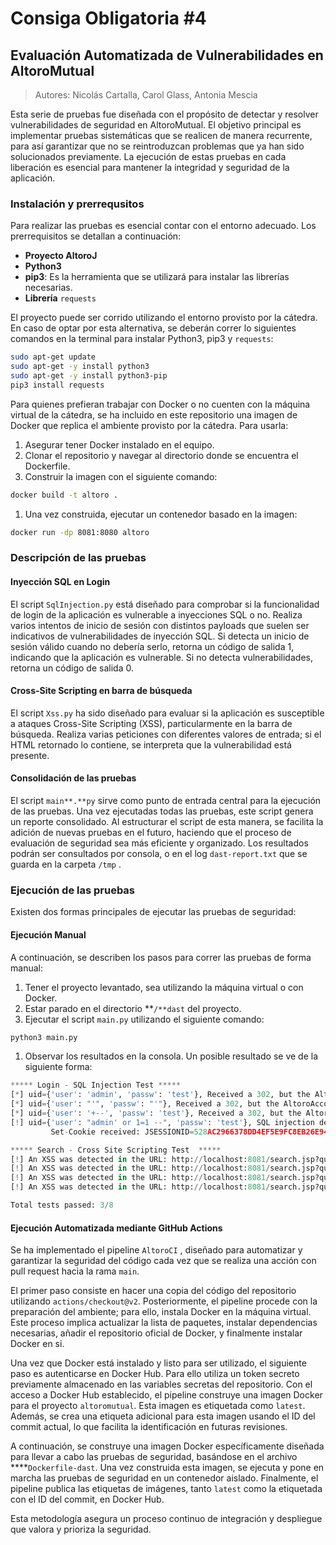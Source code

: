 # Consiga Obligatoria #4
## ****Evaluación Automatizada de Vulnerabilidades en AltoroMutual****
> Autores: Nicolás Cartalla, Carol Glass, Antonia Mescia
> 

Esta serie de pruebas fue diseñada con el propósito de detectar y resolver vulnerabilidades de seguridad en AltoroMutual. El objetivo principal es implementar pruebas sistemáticas que se realicen de manera recurrente, para así garantizar que no se reintroduzcan problemas que ya han sido solucionados previamente. La ejecución de estas pruebas en cada liberación es esencial para mantener la integridad y seguridad de la aplicación.

### Instalación y prerrequsitos

Para realizar las pruebas es esencial contar con el entorno adecuado. Los prerrequisitos se detallan a continuación:

- **Proyecto AltoroJ**
- **Python3**
- **pip3**: Es la herramienta que se utilizará para instalar las librerías necesarias.
- **Librería** `requests`

El proyecto puede ser corrido utilizando el entorno provisto por la cátedra. En caso de optar por esta alternativa, se deberán correr lo siguientes comandos en la terminal para instalar Python3, pip3 y `requests`:

```bash
sudo apt-get update
sudo apt-get -y install python3
sudo apt-get -y install python3-pip
pip3 install requests
```

Para quienes prefieran trabajar con Docker o no cuenten con la máquina virtual de la cátedra, se ha incluido en este repositorio una imagen de Docker que replica el ambiente provisto por la cátedra. Para usarla:

1. Asegurar tener Docker instalado en el equipo.
2. Clonar el repositorio y navegar al directorio donde se encuentra el Dockerfile.
3. Construir la imagen con el siguiente comando:

```bash
docker build -t altoro .
```

1. Una vez construida, ejecutar un contenedor basado en la imagen:

```bash
docker run -dp 8081:8080 altoro
```

### Descripción de las pruebas

#### Inyección SQL en Login

El script `SqlInjection.py` está diseñado para comprobar si la funcionalidad de login de la aplicación es vulnerable a inyecciones SQL o no. Realiza varios intentos de inicio de sesión con distintos payloads que suelen ser indicativos de vulnerabilidades de inyección SQL. Si detecta un inicio de sesión válido cuando no debería serlo, retorna un código de salida 1, indicando que la aplicación es vulnerable. Si no detecta vulnerabilidades, retorna un código de salida 0. 

#### Cross-Site Scripting en barra de búsqueda

El script `Xss.py` ha sido diseñado para evaluar si la aplicación es susceptible a ataques Cross-Site Scripting (XSS), particularmente en la barra de búsqueda. Realiza varias peticiones con diferentes valores de entrada; si el HTML retornado lo contiene, se interpreta que la vulnerabilidad está presente.

#### Consolidación de las pruebas

El script `main**.**py` sirve como punto de entrada central para la ejecución de las pruebas. Una vez ejecutadas todas las pruebas, este script genera un reporte consolidado. Al estructurar el script de esta manera, se facilita la adición de nuevas pruebas en el futuro, haciendo que el proceso de evaluación de seguridad sea más eficiente y organizado. Los resultados podrán ser consultados por consola, o en el log `dast-report.txt` que se guarda en la carpeta `/tmp` .

### **Ejecución de las pruebas**

Existen dos formas principales de ejecutar las pruebas de seguridad:

#### Ejecución Manual

A continuación, se describen los pasos para correr las pruebas de forma manual:

1. Tener el proyecto levantado, sea utilizando la máquina virtual o con Docker.
2. Estar parado en el directorio **`/**dast` del proyecto.
3. Ejecutar el script `main.py` utilizando el siguiente comando:

```python
python3 main.py
```

1. Observar los resultados en la consola. Un posible resultado se ve de la siguiente forma:

```python
***** Login - SQL Injection Test *****
[*] uid={'user': 'admin', 'passw': 'test'}, Received a 302, but the AltoroAccounts cookie was not found.
[*] uid={'user': "'", 'passw': "'"}, Received a 302, but the AltoroAccounts cookie was not found.
[*] uid={'user': '+--', 'passw': 'test'}, Received a 302, but the AltoroAccounts cookie was not found.
[!] uid={'user': "admin' or 1=1 --", 'passw': 'test'}, SQL injection detected in the login.
         Set-Cookie received: JSESSIONID=528AC2966378DD4EF5E9FC8EB26E9484; Path=/; HttpOnly, AltoroAccounts=ODAwMDAwfkNvcnBvcmF0ZX41LjIzOTQ3ODM2MUU3fDgwMDAwMX5DaGVja2luZ345MzgyMC40NHw4MDAwMDJ+U2F2aW5nc34xMDA$

***** Search - Cross Site Scripting Test  *****
[!] An XSS was detected in the URL: http://localhost:8081/search.jsp?query=%3Cscript%3Ealert%28document.cookie%29%3C%2Fscript%3E
[!] An XSS was detected in the URL: http://localhost:8081/search.jsp?query=%3Cscript%3Ealert%28%27xss%27%29%3C%2Fscript%3E
[!] An XSS was detected in the URL: http://localhost:8081/search.jsp?query=%3Cimg%20src%3Dx%20onerror%3Dalert%28%27xss%27%29%3E
[!] An XSS was detected in the URL: http://localhost:8081/search.jsp?query=javascript%3Aalert%28%27xss%27%29

Total tests passed: 3/8
```

#### Ejecución Automatizada mediante GitHub Actions

Se ha implementado el pipeline `AltoroCI` , diseñado para automatizar y garantizar la seguridad del código cada vez que se realiza una acción con pull request hacia la rama `main`. 

El primer paso consiste en hacer una copia del código del repositorio utilizando `actions/checkout@v2`. Posteriormente, el pipeline procede con la preparación del ambiente; para ello, instala Docker en la máquina virtual. Este proceso implica actualizar la lista de paquetes, instalar dependencias necesarias, añadir el repositorio oficial de Docker, y finalmente instalar Docker en si.

Una vez que Docker está instalado y listo para ser utilizado, el siguiente paso es autenticarse en Docker Hub. Para ello utiliza un token secreto previamente almacenado en las variables secretas del repositorio. Con el acceso a Docker Hub establecido, el pipeline construye una imagen Docker para el proyecto `altoromutual`. Esta imagen es etiquetada como `latest`. Además, se crea una etiqueta adicional para esta imagen usando el ID del commit actual, lo que facilita la identificación en futuras revisiones.

A continuación, se construye una imagen Docker específicamente diseñada para llevar a cabo las pruebas de seguridad, basándose en el archivo ****`Dockerfile-dast`. Una vez construida esta imagen, se ejecuta y pone en marcha las pruebas de seguridad en un contenedor aislado. Finalmente, el pipeline publica las etiquetas de imágenes, tanto `latest` como la etiquetada con el ID del commit, en Docker Hub. 

Esta metodología asegura un proceso continuo de integración y despliegue que valora y prioriza la seguridad.